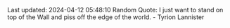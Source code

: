 Last updated: 2024-04-12 05:48:10
Random Quote: I just want to stand on top of the Wall and piss off the edge of the world.  -  Tyrion Lannister